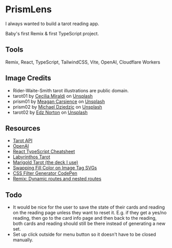 # PrismLens

I always wanted to build a tarot reading app.

Baby's first Remix & first TypeScript project.

## Tools

Remix, React, TypeScript, TailwindCSS, Vite, OpenAI, Cloudflare Workers

## Image Credits

- Rider-Waite-Smith tarot illustrations are public domain.
- tarot01 by <a href="https://unsplash.com/@ceciliamiraldi?utm_content=creditCopyText&utm_medium=referral&utm_source=unsplash">Cecilia Miraldi</a> on <a href="https://unsplash.com/photos/a-candle-sitting-next-to-a-set-of-tarot-cards-73j1nQyNhs8?utm_content=creditCopyText&utm_medium=referral&utm_source=unsplash">Unsplash</a>
- prism01 by <a href="https://unsplash.com/@mcarsience_photography?utm_content=creditCopyText&utm_medium=referral&utm_source=unsplash">Meagan Carsience</a> on <a href="https://unsplash.com/photos/a-blurry-image-of-a-black-background-with-white-and-yellow-lights-YiVC0K8pOMg?utm_content=creditCopyText&utm_medium=referral&utm_source=unsplash">Unsplash</a>
- prism02 by <a href="https://unsplash.com/@lazycreekimages?utm_content=creditCopyText&utm_medium=referral&utm_source=unsplash">Michael Dziedzic</a> on <a href="https://unsplash.com/photos/black-and-red-triangle-illustration-nc11Hg2ja-s?utm_content=creditCopyText&utm_medium=referral&utm_source=unsplash">Unsplash</a>
- tarot02 by <a href="https://unsplash.com/@edznorton?utm_content=creditCopyText&utm_medium=referral&utm_source=unsplash">Edz Norton</a> on <a href="https://unsplash.com/photos/6ea3wzvbDWw?utm_content=creditCopyText&utm_medium=referral&utm_source=unsplash">Unsplash</a>

## Resources

- [Tarot API](https://tarotapi.dev/)
- [OpenAI](https://openai.com/)
- [React TypeScript Cheatsheet](https://react-typescript-cheatsheet.netlify.app/)
- [Labyrinthos Tarot](https://labyrinthos.co/blogs/tarot-card-meanings-list)
- [Marigold Tarot (the deck I use)](https://13thpress.com/collections/decks-books/products/copy-of-the-marigold-tarot-gilded-gold)
- [Swapping Fill Color on Image Tag SVGs](https://blog.union.io/code/2017/08/10/img-svg-fill/)
- [CSS Filter Generator CodePen](https://codepen.io/sosuke/pen/Pjoqqp?__cf_chl_jschl_tk__=ecc0b72797ae71bc009d6322e3e470773936b386-1604211766-0-ASpz720gXnc6Ej0vzlgY9-KLmlPkldgcOx1wAmGTUCjLZLOxkArNxpRzZ9m8woL-NGmP9LBGVPws8UxMJZrR7O1qFH6QkKtrGVPw6StRnXiK1XTQR_nY905r0XobAG2nOmyC6Zq8mdyPDp1MyHD7JLodJUXCRViXhtmLmRVE_-JGarVJRlxs6k3DzAOQQEJewfp00DjhlD0mxr8ZKpk2yq6IPTZZQ52XYxh26FC5MxLHhs7LuAwhtolmDZyp4_IuwRg8I5m-2--MmvGE8CCqjRWrkE85zgkMXPlOqcZtppRpZhn6Uz9DZAuKheHwVBb0ySIhFYG92bvQOgiKX0TTswB1SHgOLIeqktuyUaAgxI_h)
- [Remix: Dynamic routes and nested routes](https://thevalleyofcode.com/remix/7-dynamic-routes-and-nested-routes)

## Todo

- It would be nice for the user to save the state of their cards and reading on the reading page unless they want to reset it. E.g. if they get a yes/no reading, then go to the card info page and then back to the reading, both cards and reading should still be there instead of generating a new set.
- Set up click outside for menu button so it doesn't have to be closed manually.
